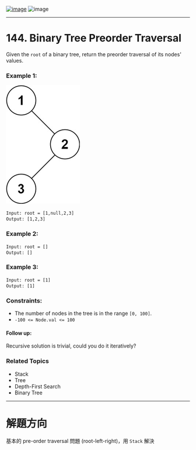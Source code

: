 [![image](https://img.shields.io/badge/Leetcode-Link-blue?logo=leetcode)](https://leetcode.com/problems/binary-tree-preorder-traversal/)
![image](https://img.shields.io/badge/Difficulty-Easy-green)

---

# 144. Binary Tree Preorder Traversal

Given the `root` of a binary tree, return the preorder traversal of its nodes' values.

### Example 1:

![image](./image/inorder_1.jpeg)

```
Input: root = [1,null,2,3]
Output: [1,2,3]
```

### Example 2:

```
Input: root = []
Output: []
```

### Example 3:

```
Input: root = [1]
Output: [1]
```

### Constraints:

- The number of nodes in the tree is in the range `[0, 100]`.
- `-100 <= Node.val <= 100`

#### Follow up: 

Recursive solution is trivial, could you do it iteratively?

### Related Topics

- Stack
- Tree
- Depth-First Search
- Binary Tree
  
---

# 解題方向

基本的 pre-order traversal 問題 (root-left-right)，用 `Stack` 解決
